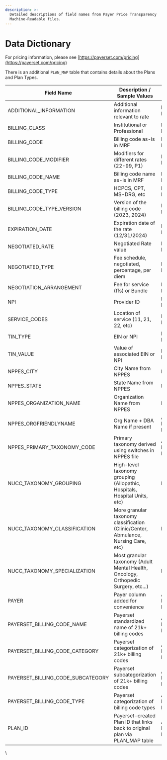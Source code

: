 ```yaml
---
description: >-
  Detailed descriptions of field names from Payer Price Transparency
  Machine-Readable files.
---
```


# Data Dictionary

For pricing information, please see [https://payerset.com/pricing](https://payerset.com/pricing)

There is an additional `PLAN_MAP` table that contains details about the Plans and Plan Types.

<table data-full-width="false"><thead><tr><th width="303.5">Field Name</th><th width="304">Description / Sample Values</th><th>Original Source</th><th data-hidden>Field Type</th></tr></thead><tbody><tr><td>ADDITIONAL_INFORMATION</td><td>Additional information relevant to rate</td><td>PAYER MRF</td><td>VARCHAR</td></tr><tr><td>BILLING_CLASS</td><td>Institutional or Professional</td><td>PAYER MRF</td><td>VARCHAR</td></tr><tr><td>BILLING_CODE</td><td>Billing code as-is in MRF</td><td>PAYER MRF</td><td>VARCHAR</td></tr><tr><td>BILLING_CODE_MODIFIER</td><td>Modifiers for different rates (22-99, P1)</td><td>PAYER MRF</td><td>VARCHAR</td></tr><tr><td>BILLING_CODE_NAME</td><td>Billing code name as-is in MRF</td><td>PAYER MRF</td><td>VARCHAR</td></tr><tr><td>BILLING_CODE_TYPE</td><td>HCPCS, CPT, MS-DRG, etc</td><td>PAYER MRF</td><td>VARCHAR</td></tr><tr><td>BILLING_CODE_TYPE_VERSION</td><td>Version of the billing code (2023, 2024)</td><td>PAYER MRF</td><td>VARCHAR</td></tr><tr><td>EXPIRATION_DATE</td><td>Expiration date of the rate (12/31/2024)</td><td>PAYER MRF</td><td>VARCHAR</td></tr><tr><td>NEGOTIATED_RATE</td><td>Negotiated Rate value</td><td>PAYER MRF</td><td>FLOAT</td></tr><tr><td>NEGOTIATED_TYPE</td><td>Fee schedule, negotiated, percentage, per diem</td><td>PAYER MRF</td><td>VARCHAR</td></tr><tr><td>NEGOTIATION_ARRANGEMENT</td><td>Fee for service (ffs) or Bundle</td><td>PAYER MRF</td><td>VARCHAR</td></tr><tr><td>NPI</td><td>Provider ID</td><td>PAYER MRF</td><td>VARCHAR</td></tr><tr><td>SERVICE_CODES</td><td>Location of service (11, 21, 22, etc)</td><td>PAYER MRF</td><td>VARCHAR</td></tr><tr><td>TIN_TYPE</td><td>EIN or NPI</td><td>PAYER MRF</td><td>VARCHAR</td></tr><tr><td>TIN_VALUE</td><td>Value of associated EIN or NPI</td><td>PAYER MRF</td><td>VARCHAR</td></tr><tr><td>NPPES_CITY</td><td>City Name from NPPES</td><td>NPPES</td><td>VARCHAR</td></tr><tr><td>NPPES_STATE</td><td>State Name from NPPES</td><td>NPPES</td><td>VARCHAR</td></tr><tr><td>NPPES_ORGANIZATION_NAME</td><td>Organization Name from NPPES</td><td>NPPES</td><td>VARCHAR</td></tr><tr><td>NPPES_ORGFRIENDLYNAME</td><td>Org Name + DBA Name if present</td><td>ADDED BY PAYERSET</td><td>VARCHAR</td></tr><tr><td>NPPES_PRIMARY_TAXONOMY_CODE</td><td>Primary taxonomy derived using switches in NPPES file </td><td>ADDED BY PAYERSET</td><td>VARCHAR</td></tr><tr><td>NUCC_TAXONOMY_GROUPING</td><td>High-level taxonomy grouping (Allopathic, Hospitals, Hospital Units, etc)</td><td>NUCC</td><td>VARCHAR</td></tr><tr><td>NUCC_TAXONOMY_CLASSIFICATION</td><td>More granular taxonomy classification (Clinic/Center, Abmulance, Nursing Care, etc)</td><td>NUCC</td><td>VARCHAR</td></tr><tr><td>NUCC_TAXONOMY_SPECIALIZATION</td><td>Most granular taxonomy (Adult Mental Health, Oncology, Orthopedic Surgery, etc...)</td><td>NUCC</td><td>VARCHAR</td></tr><tr><td>PAYER</td><td>Payer column added for convenience</td><td>ADDED BY PAYERSET</td><td>VARCHAR</td></tr><tr><td>PAYERSET_BILLING_CODE_NAME</td><td>Payerset standardized name of 21k+ billing codes</td><td>ADDED BY PAYERSET</td><td>VARCHAR</td></tr><tr><td>PAYERSET_BILLING_CODE_CATEGORY</td><td>Payerset categorization of 21k+ billing codes</td><td>ADDED BY PAYERSET</td><td>VARCHAR</td></tr><tr><td>PAYERSET_BILLING_CODE_SUBCATEGORY</td><td>Payerset subcategorization of 21k+ billing codes</td><td>ADDED BY PAYERSET</td><td>VARCHAR</td></tr><tr><td>PAYERSET_BILLING_CODE_TYPE</td><td>Payerset categorization of billing code types</td><td>ADDED BY PAYERSET</td><td>VARCHAR</td></tr><tr><td>PLAN_ID</td><td>Payerset-created Plan ID that links back to original plan via PLAN_MAP table</td><td>ADDED BY PAYERSET</td><td>VARCHAR</td></tr></tbody></table>

\
